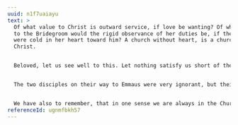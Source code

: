 ```yaml
---
uuid: n1f7uaiayu
text: >
  Of what value to Christ is outward service, if love be wanting? Of what value
  to the Bridegroom would the rigid observance of her duties be, if the bride
  were cold in her heart toward him? A church without heart, is a church without
  Christ.


  Beloved, let us see well to this. Let nothing satisfy us short of the living realized presence of Christ within us. No ministry, however excellent, can supply the lack of this; neither will truth itself nourish the soul, unless the power of Him who is the Truth be present to minister it.


  The two disciples on their way to Emmaus were very ignorant, but their hearts were occupied with the right object. Christ was the subject of their mutual intercourse as they journeyed on together. They loved Him, they had lost Him, and were sad. Soon He joined Himself to their company, because He knew that they were occupied with Him. His presence was felt, though they knew but little; and their hearts burned within them by the way. So shall we also find it to be the case, if our hearts are occupied with Christ and Him crucified; the presence of the Lord with us will be realized, and our souls will be filled rather with the blessedness of having been with Him, than with questions as to the ministry we may have heard.


  We have also to remember, that in one sense we are always in the Church; it is not merely when we assemble together in the Lord’s name, that we then form a part of the church of God; but in private, as well as public, we still belong to that body which the Lord has redeemed with His own blood, and consequently our whole life should have constant reference to our union with all the saints of God.
referenceId: ugnmfbkh57
---
```

